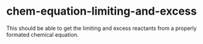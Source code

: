 # chem-equation-limiting-and-excess
This should be able to get the limiting and excess reactants from a properly formated chemical equation. 
